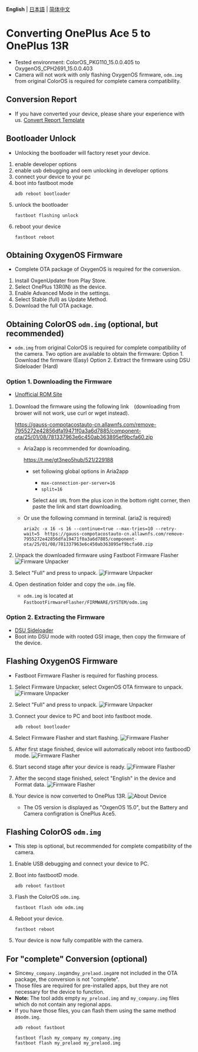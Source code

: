 **English** | [日本語](convert_guide_jp.md) | [简体中文](convert_guide_zh.md)

# Converting OnePlus Ace 5 to OnePlus 13R
- Tested environment: ColorOS_PKG110_15.0.0.405 to OxygenOS_CPH2691_15.0.0.403
- Camera will not work with only flashing OxygenOS firmware, ```odm.img``` from original ColorOS is required for complete camera compatibility.

## Conversion Report
- If you have converted your device, please share your experience with us.
    [Convert Report Template](https://github.com/kinginu/Oneplus-Ace5-to-13R/issues/new?template=convert_report_template.md)

## Bootloader Unlock
- Unlocking the bootloader will factory reset your device.
1. enable developer options
2. enable usb debugging and oem unlocking in developer options
3. connect your device to your pc
4. boot into fastboot mode
    ```shell
    adb reboot bootloader
    ```
5. unlock the bootloader
    ```shell
    fastboot flashing unlock
    ```
6. reboot your device
    ```shell
    fastboot reboot
    ```

## Obtaining OxygenOS Firmware
- Complete OTA package of OxygenOS is required for the conversion.
1. Install OxgenUpdater from Play Store.
2. Select OnePlus 13R(IN) as the device.
3. Enable Advanced Mode in the settings.
4. Select Stable (full) as Update Method. 
5. Download the full OTA package.

## Obtaining ColorOS ```odm.img``` (optional, but recommended)
- ```odm.img``` from original ColorOS is required for complete compatibility of the camera.
Two option are available to obtain the firmware:
    Option 1. Download the firmware (Easy)
    Option 2. Extract the firmware using DSU Sideloader (Hard)

### Option 1. Downloading the Firmware
- [Unofficial ROM Site](https://yun.daxiaamu.com/OnePlus_Roms/%E4%B8%80%E5%8A%A0OnePlus%20ACE%205/)
1. Download the firmware using the following link　(downloading from brower will not work, use curl or wget instead).

    https://gauss-compotacostauto-cn.allawnfs.com/remove-7955272e42856dfa19471f0a3a6d7885/component-ota/25/01/08/781337963e6c450ab363895ef9bcfa60.zip

    - Aria2app is recommended for downloading.

        https://t.me/gt3neo5hub/521/229188

        - set following global options in Aria2app
            - ```max-connection-per-server=16```
            - ```split=16```

        - Select ```Add URL``` from the plus icon in the bottom right corner, then paste the link and start downloading.

    - Or use the following command in terminal. (aria2 is required)
        ```shell
        aria2c -x 16 -s 16 --continue=true --max-tries=10 --retry-wait=5  https://gauss-compotacostauto-cn.allawnfs.com/remove-7955272e42856dfa19471f0a3a6d7885/component-ota/25/01/08/781337963e6c450ab363895ef9bcfa60.zip
        ```

2. Unpack the downloaded firmware using Fastboot Firmware Flasher
    ![Firmware Unpacker](assets/FFF_unpack_select.png)

3. Select "Full" and press to unpack.
    ![Firmware Unpacker](assets/FFF_unpack_done.png)

4. Open destination folder and copy the ```odm.img``` file.
    - ```odm.img``` is located at ```FastbootFirmwareFlasher/FIRMWARE/SYSTEM/odm.img```


### Option 2. Extracting the Firmware
- [DSU Sideloader](https://github.com/VegaBobo/DSU-Sideloader)
- Boot into DSU mode with rooted GSI image, then copy the firmware of the device.

## Flashing OxygenOS Firmware
- Fastboot Firmware Flasher is required for flashing process.
1. Select Firmware Unpacker, select OxgenOS OTA firmware to unpack.
    ![Firmware Unpacker](assets/FFF_unpack_select.png)

2. Select "Full" and press to unpack.
    ![Firmware Unpacker](assets/FFF_unpack_done.png)

3. Connect your device to PC and boot into fastboot mode.
    ```shell
    adb reboot bootloader
    ```

4. Select Firmware Flasher and start flashing.
    ![Firmware Flasher](assets/FFF_flash_fastboot.png)

5. After first stage finished, device will automatically reboot into fastboodD mode.
    ![Firmware Flasher](assets/FFF_flash_firststage.png)

6. Start second stage after your device is ready.
    ![Firmware Flasher](assets/FFF_flash_secondstage.png)

7. After the second stage finished, select "English" in the device and Format data.
    ![Firmware Flasher](assets/FFF_flash_complete.png)

8. Your device is now converted to OnePlus 13R.
    ![About Device](assets/OxygenOS_About_device.jpg)
    - The OS version is displayed as "OxgenOS 15.0", but the Battery and Camera configration is OnePlus Ace5.


## Flashing ColorOS ```odm.img```
- This step is optional, but recommended for complete compatibility of the camera.
1. Enable USB debugging and connect your device to PC.

2. Boot into fastbootD mode.
    ```shell
    adb reboot fastboot
    ```

3. Flash the ColorOS ```odm.img```.
    ```shell
    fastboot flash odm odm.img
    ```

4. Reboot your device.
    ```shell
    fastboot reboot
    ```

5. Your device is now fully compatible with the camera.


## For "complete" Conversion (optional)
- Since```my_company.img```and```my_prelaod.img```are not included in the OTA package, the conversion is not "complete".
- Those files are required for pre-installed apps, but they are not necessary for the device to function.
- **Note:** The tool adds empty ```my_preload.img``` and ```my_company.img``` files which do not contain any regional apps.
- If you have those files, you can flash them using the same method as```odm.img```.
    ```shell
    adb reboot fastboot
    ```
    ```shell
    fastboot flash my_company my_company.img
    fastboot flash my_prelaod my_prelaod.img
    ```